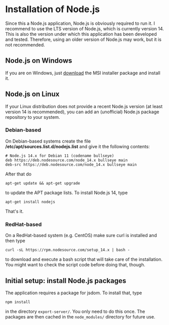 # Installation of Node.js

Since this a Node.js application, Node.js is obviously required to run it.
I recommend to use the LTS version of Node.js, which is currently version 14.
This is also the version under which this application has been developed and
tested. Therefore, using an older version of Node.js may work, but it is not
recommended.

## Node.js on Windows
If you are on Windows, just [download](https://nodejs.org/en/download/) the MSI
installer package and install it.

## Node.js on Linux
If your Linux distribution does not provide a recent Node.js version (at least
version 14 is recommended), you can add an (unofficial) Node.js package
repository to your system.

### Debian-based

On Debian-based systems create the file **/etc/apt/sources.list.d/nodejs.list**
and give it the following contents:

    # Node.js 14.x for Debian 11 (codename bullseye)
    deb https://deb.nodesource.com/node_14.x bullseye main
    deb-src https://deb.nodesource.com/node_14.x bullseye main

After that do

    apt-get update && apt-get upgrade

to update the APT package lists. To install Node.js 14, type

    apt-get install nodejs

That's it.

### RedHat-based

On a RedHat-based system (e.g. CentOS) make sure curl is installed and then type

    curl -sL https://rpm.nodesource.com/setup_14.x | bash -

to download and execute a bash script that will take care of the installation.
You might want to check the script code before doing that, though.

## Initial setup: install Node.js packages

The application requires a package for jsdom. To install that, type

    npm install

in the directory `export-server/`. You only need to do this once. The packages
are then cached in the `node_modules/` directory for future use.
